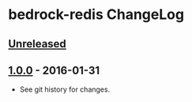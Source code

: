 # bedrock-redis ChangeLog

## [Unreleased]

## [1.0.0] - 2016-01-31

- See git history for changes.

[Unreleased]: https://github.com/digitalbazaar/bedrock-redis/compare/1.0.0...HEAD
[1.0.0]: https://github.com/digitalbazaar/bedrock-redis/compare/0.0.0...1.0.0
